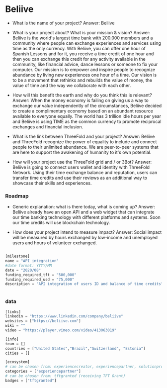 # Beliive
- What is the name of your project?
Answer: Beliive

- What is your project about? What is your mission & vision?
Answer: Beliive is the world's largest time bank with 200.000 members and a community where people can exchange experiences and services using time as the only currency. With Beliive, you can offer one hour of Spanish Lessons and for it, you receive a time credit of one hour and then you can exchange this credit for any activity available in the community, like financial advice, dance lessons or someone to fix your computer. Our mission is to empower and inspire people to recognize abundance by living new experiences one hour of a time. Our vision is to be a movement that rethinks and rebuilds the value of money, the value of time and the way we collaborate with each other.

- How will this benefit the earth and why do you think this is relevant? 
Answer: When the money economy is failing on giving us a way to exchange our value independently of the circumstances, Beliive decided to create a complimentary economy based on an abundant resource available to everyone equally. The world has 3 trillion idle hours per year and Beliive is using TIME as the common currency to promote reciprocal exchanges and financial inclusion.

- What is the link between ThreeFold and your project? 
Answer: Beliive and ThreeFold recognize the power of equality to include and connect people to their unlimited abundance. We are peer-to-peer systems that are here to support the awakening of humanity to it's own potential.

- How will your project use the ThreeFold grid and / or 3Bot?
Answer: Beliive is going to connect users wallet and identity with ThreeFold Network. Using their time exchange balance and reputation, users can transfer time credits and use their reviews as an additional way to showcase their skills and experiences.



### Roadmap

- Generic explanation: what is there today, what is coming up?
Answer: Beliive already have an open API and a web widget that can integrate our time banking technology with different platforms and systems. Soon our time credits will use blockchain technology.

- How does your project intend to measure impact?
Answer: Social impact will be measured by hours exchanged by low-income and unemployed users and hours of volunteer exchanged.



```python

[milestone]
name = "API integration"
#date format: YYYY/MM 
date = "2020/08"
funding_required_tft = "500,000"
funding_required_usd = "75,000"
description = "API integration of users ID and balance of time credits"
    
```

### data

```python
[links]
linkedin = "https://www.linkedin.com/company/beliive"
websites = ["https://beliive.com"]
wiki = ""
video = "https://player.vimeo.com/video/413063019"

[info]
team = []
countries = ["United States","Brazil","Switzerland", "Estonia"]
cities = []

[ecosystem]
# can be chosen from: experiencecreator, experiencepartner, solutionprovider, farmer, systemintegrator
categories = ["experiencepartner"]
# can be chosen from: tftgranted (receiving TFT Grant)
badges = ["tftgranted"]

```
